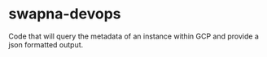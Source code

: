 # swapna-devops

Code that will query the metadata of an instance within GCP and provide a json formatted output.

